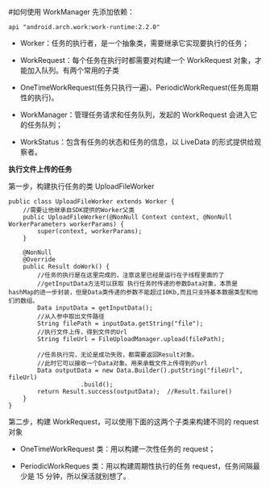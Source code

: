 #如何使用 WorkManager
先添加依赖：

	api "android.arch.work:work-runtime:2.2.0"


- Worker：任务的执行者，是一个抽象类，需要继承它实现要执行的任务；

- WorkRequest：每个任务在执行时都需要对构建一个 WorkRequest 对象，才能加入队列。有两个常用的子类 
- OneTimeWorkRequest(任务只执行一遍)、PeriodicWorkRequest(任务周期性的执行)。

- WorkManager：管理任务请求和任务队列，发起的 WorkRequest 会进入它的任务队列；

- WorkStatus：包含有任务的状态和任务的信息，以 LiveData 的形式提供给观察者。

**执行文件上传的任务**

第一步，构建执行任务的类 UploadFileWorker
	
	public class UploadFileWorker extends Worker {
	    //需要让他继承自SDK提供的Worker父类
	    public UploadFileWorker(@NonNull Context context, @NonNull WorkerParameters workerParams) {
	        super(context, workerParams);
	    }
	
	    @NonNull
	    @Override
	    public Result doWork() {
	        //任务的执行是在这里完成的，注意这里已经是运行在子线程里面的了
	        //getInputData方法可以获取 执行任务时传递的参数Data对象，本质是hashMap的进一步封装，但是Data类传递的参数不能超过10Kb,而且只支持基本数据类型和他们的数组。
	        Data inputData = getInputData();
	        //从入参中取出文件路径
	        String filePath = inputData.getString("file");
	        //执行文件上传，得到文件的Url
	        String fileUrl = FileUploadManager.upload(filePath);
	        
	        //任务执行完，无论是成功失败，都需要返回Result对象。
	        //此时它可以接收一个Data对象。用来承载文件上传得到的url
	        Data outputData = new Data.Builder().putString("fileUrl", fileUrl)
	                    .build();
	        return Result.success(outputData);  //Result.failure()
	    }
	}

第二步，构建 WorkRequest，可以使用下面的这两个子类来构建不同的 request 对象

- OneTimeWorkRequest 类：用以构建一次性任务的 request；

- PeriodicWorkReques 类：用以构建周期性执行的任务 request，任务间隔最少是 15 分钟，所以保活就别想了。